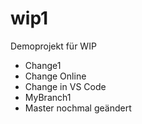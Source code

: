 ﻿# wip1
Demoprojekt für WIP
* Change1
* Change Online
* Change in VS Code
* MyBranch1
* Master nochmal geändert



